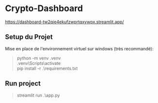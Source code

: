 # Crypto-Dashboard
https://dashboard-tw2qie4ekufzwprtqxywpx.streamlit.app/
## Setup du Projet
Mise en place de l'environnement virtuel sur windows (très recommandé):
> python -m venv .venv  
> .venv\Scripts\activate  
> pip install -r .\requirements.txt

## Run project
> streamlit run .\app.py
